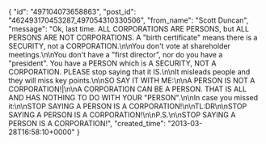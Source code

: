  {
   "id": "497104073658863",
   "post_id": "462493170453287_497054310330506",
   "from_name": "Scott Duncan",
   "message": "Ok, last time. ALL CORPORATIONS ARE PERSONS, but ALL PERSONS ARE NOT CORPORATIONS. A \"birth certificate\" means there is a SECURITY, not a CORPORATION.\n\nYou don't vote at shareholder meetings.\n\nYou don't have a \"first director\", nor do you have a \"president\". You have a PERSON which is A SECURITY, NOT A CORPORATION. PLEASE stop saying that it IS.\n\nIt misleads people and they will miss key points.\n\nSO SAY IT WITH ME:\n\nA PERSON IS NOT A CORPORATION!|\n\nA CORPORATION CAN BE A PERSON. THAT IS ALL AND HAS NOTHING TO DO WITH YOUR \"PERSON\".\n\nIn case you missed it:\n\nSTOP SAYING A PERSON IS A CORPORATION!\n\nTL:DR\n\nSTOP SAYING A PERSON IS A CORPORATION!\n\nP.S.\n\nSTOP SAYING A PERSON IS A CORPORATION!",
   "created_time": "2013-03-28T16:58:10+0000"
 }
